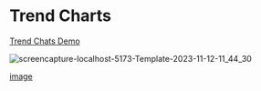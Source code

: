 # Trend Charts

[Trend Chats Demo](https://hadep275.github.io/TrendCharts/)
  
![screencapture-localhost-5173-Template-2023-11-12-11_44_30](https://github.com/hadep275/TrendCharts/assets/65734173/c7654466-ad76-42be-8d0d-a49b74352dbd)


[image](https://github.com/hadep275/TrendCharts/assets/65734173/6fd1ff72-7d7c-4b08-b78d-8f00a59aa05c)
